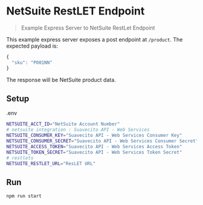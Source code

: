 # NetSuite RestLET Endpoint

> Example Express Server to NetSuite RestLet Endpoint

This example express server exposes a post endpoint at `/product`. The expected payload is:

```javascript
{
  "sku": "P001NN"
}
```

The response will be NetSuite product data.

## Setup

.env

```bash
NETSUITE_ACCT_ID="NetSuite Account Number"
# netsuite integration : Suavecito API - Web Services
NETSUITE_CONSUMER_KEY="Suavecito API - Web Services Consumer Key"
NETSUITE_CONSUMER_SECRET="Suavecito API - Web Services Consumer Secret"
NETSUITE_ACCESS_TOKEN="Suavecito API - Web Services Access Token"
NETSUITE_TOKEN_SECRET="Suavecito API - Web Services Token Secret"
# restlets
NETSUITE_RESTLET_URL="ResLET URL"

```

## Run

```bash
npm run start
```
